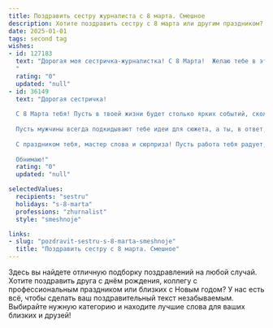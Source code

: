 ```yaml
---
title: Поздравить сестру журналиста с 8 марта. Смешное
description: Хотите поздравить сестру с 8 марта или другим праздником? Наш ИИ создаст незабываемое поздравление, а вы обязательно выделитесь среди других.  
date: 2025-01-01
tags: second tag
wishes:
- id: 127183
  text: "Дорогая моя сестричка-журналистка! С 8 Марта!  Желаю тебе в этом году таких сенсационных новостей в личной жизни, чтобы все завидовали,  такого количества лайков под твоими постами, что сервер Инстаграма рухнул, и такого  острого пера, чтобы даже самые отъявленные хейтеры замолчали от восхищения!  Пусть твоя жизнь будет ярче, чем заголовок на первой полосе, и интереснее, чем любой детективный сюжет!
  "
  rating: "0"
  updated: "null"
- id: 36149
  text: "Дорогая сестричка!
  
  С 8 Марта тебя! Пусть в твоей жизни будет столько ярких событий, сколько заголовков в твоих статьях! Желаю, чтобы каждый день приносил тебе море вдохновения, а редактура у жизни была только по твоему вкусу.
  
  Пусть мужчины всегда подкидывают тебе идеи для сюжета, а ты, в ответ, ловко их \"интервьюируй\" на тему \"Как же успешно бороться с весенней хандрой\". Не забывай, что улыбка — это лучший заголовок в жизни, а хорошее чувство юмора — твое главное вооружение.
  
  С праздником тебя, мастер слова и сюрприза! Пусть работа тебя радует, а личная жизнь наполняется только позитивными новостями!
  
  Обнимаю!"
  rating: "0"
  updated: "null"

selectedValues:
  recipients: "sestru"
  holidays: "s-8-marta"
  professions: "zhurnalist"
  style: "smeshnoje"

links:
- slug: "pozdravit-sestru-s-8-marta-smeshnoje"
  title: "Поздравить сестру с 8 марта. Смешное"
---
```


Здесь вы найдете отличную подборку поздравлений на любой случай.
Хотите поздравить друга с днём рождения, коллегу с профессиональным праздником или близких с Новым годом? У нас есть всё, чтобы сделать ваш поздравительный текст незабываемым. Выбирайте нужную категорию и находите лучшие слова для ваших близких и друзей!
